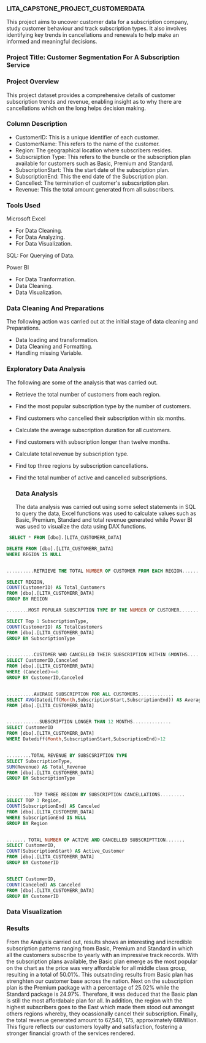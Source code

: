 
### LITA_CAPSTONE_PROJECT_CUSTOMERDATA
This project aims to uncover customer data for a subscription company, study customer behaviour  and track subscription types. It also involves identifying key trends in cancellations and renewals to help make an informed and meaningful decisions.

### Project Title: Customer Segmentation For A Subscription Service

### Project Overview
This project dataset provides a comprehensive details of customer subscription trends and revenue, enabling insight as to why there are cancellations which on the long helps decision making.

### Column Description
- CustomerID: This is a unique identifier of each customer.
- CustomerName: This refers to the name of the customer.
- Region: The geographical location where subscribers resides.
- Subscrsiption Type: This refers to the bundle or the subscription plan available for customers such as Basic, Premium and Standard.
- SubscriptionStart: This the start date of the subsciption plan.
- SubscriptionEnd:  This the end date of the Subscription plan.
- Cancelled: The termination of customer's subscsription plan.
- Revenue: This the total amount generated from all subscribers.

### Tools Used
  Microsoft Excel
  - For Data Cleaning.
  - For Data Analyzing.
  - For Data Visualization.

  SQL: For Querying of Data.

  Power BI
 - For Data Tranformation.
 - Data Cleaning.
 - Data Visualization.

 ### Data Cleaning And Preparations
 The following action was carried out at the initial stage of data cleaning and Preparations.
 - Data loading and transformation.
 - Data Cleaning and Formatting.
 - Handling missing Variable.

 ### Exploratory Data Analysis
  The following are some of the analysis that was carried out.
  - Retrieve the total number of customers from each region.
  - Find the most popular subscription type by the number of customers.
  - Find customers who cancelled their subscription within six months.
  - Calculate the average subscription duration for all customers.
  - Find customers with subscription longer than twelve months.
  - Calculate total revenue by subscription type.
  - Find top three regions by subscription cancellations.
  - Find the total number of active and cancelled subscriptions.

    ### Data Analysis
    The data analysis was carried out using some select statements in SQL to query the data, Excel functions was used to calculate values 
    such as Basic, Premium, Standard and total revenue generated while Power BI was used to visualize the data using DAX functions.

   ```SQL 
    SELECT * FROM [dbo].[LITA_CUSTOMERR_DATA]

DELETE FROM [dbo].[LITA_CUSTOMERR_DATA]
WHERE REGION IS NULL


..........RETRIEVE THE TOTAL NUMBER OF CUSTOMER FROM EACH REGION.......

SELECT REGION,
COUNT(CustomerID) AS Total_Customers
FROM [dbo].[LITA_CUSTOMERR_DATA]
GROUP BY REGION

........MOST POPULAR SUBSCRPTION TYPE BY THE NUMBER OF CUSTOMER.........

SELECT Top 1 SubscriptionType,
COUNT(CustomerID) AS TotalCustomers
FROM [dbo].[LITA_CUSTOMERR_DATA]
GROUP BY SubscriptionType


..........CUSTOMER WHO CANCELLED THEIR SUBSCRIPTION WITHIN 6MONTHS...........
SELECT CustomerID,Canceled
FROM [dbo].[LITA_CUSTOMERR_DATA]
WHERE (Canceled)<=6
GROUP BY CustomerID,Canceled


..........AVERAGE SUBSCRIPTION FOR ALL CUSTOMERS.............
SELECT AVG(Datediff(Month,SubscriptionStart,SubscriptionEnd)) AS Average_Subscription
FROM [dbo].[LITA_CUSTOMERR_DATA]


............SUBSCRIPTION LONGER THAN 12 MONTHS..............
SELECT CustomerID
FROM [dbo].[LITA_CUSTOMERR_DATA]
WHERE Datediff(Month,SubscriptionStart,SubscriptionEnd)>12


.........TOTAL REVENUE BY SUBSCSRIPTION TYPE
SELECT SubscriptionType,
SUM(Revenue) AS Total_Revenue
FROM [dbo].[LITA_CUSTOMERR_DATA]
GROUP BY SubscriptionType


..........TOP THREE REGION BY SUBSCRIPTION CANCELLATIONS.........
SELECT TOP 3 Region,
COUNT(SubscriptionEnd) AS Canceled
FROM [dbo].[LITA_CUSTOMERR_DATA]
WHERE SubscriptionEnd IS NULL
GROUP BY Region 


....... TOTAL NUMBER OF ACTIVE AND CANCELLED SUBSCRIPTTION.......
SELECT CustomerID,
COUNT(SubscriptionStart) AS Active_Customer
FROM [dbo].[LITA_CUSTOMERR_DATA]
GROUP BY CustomerID


SELECT CustomerID,
COUNT(Canceled) AS Canceled
FROM [dbo].[LITA_CUSTOMERR_DATA]
GROUP BY CustomerID
```

### Data Visualization














### Results
From the Analysis carried out, results shows an interesting and incredible subscription patterns ranging from Basic, Premium and Standard in which all the customers subscribe to yearly with an impressive track records. With the subscription plans available, the Basic plan emerge as the most popular on the chart as the price was very affordable for all middle class group, resulting in a total of 50.01%. This outsatnding results from Basic plan has strenghten our customer base across the nation. Next on the subscription plan is the Premium package with a percentage of 25.02% while the Standard package is 24.97%. Therefore, it was deduced that the Basic plan is still the most affordabale plan for all. In addition, the region with the highest subscribers goes to the East which made them stood out amongst others regions whereby, they ocassionally cancel their subscription. Finally, the total revenue generated amount to 67,540, 175, approximately 68Million. This figure reflects our customers loyalty and satisfaction, fostering a stronger financial growth of the services rendered.


  




    
   
  
